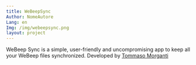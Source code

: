 ```yaml
---
title: WeBeepSync
Author: NomeAutore
Lang: en
Img: /img/webeepsync.png
layout: project
---
```

WeBeep Sync is a simple, user-friendly and uncompromising app to keep all your WeBeep files synchronized. Developed by <a href="https://github.com/toto04">Tommaso Morganti</a>
